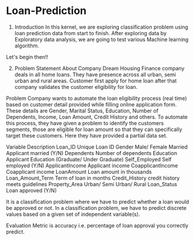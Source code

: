 # Loan-Prediction

1. Introduction
In this kernel, we are exploring classification problem using loan prediction data from start to finish. After exploring data by Exploratory data analysis, we are going to test various Machine learning algorithm.

Let's begin then!!

2. Problem Statement
About Company Dream Housing Finance company deals in all home loans. They have presence across all urban, semi urban and rural areas. Customer first apply for home loan after that company validates the customer eligibility for loan.

Problem Company wants to automate the loan eligibility process (real time) based on customer detail provided while filling online application form. These details are Gender, Marital Status, Education, Number of Dependents, Income, Loan Amount, Credit History and others. To automate this process, they have given a problem to identify the customers segments, those are eligible for loan amount so that they can specifically target these customers. Here they have provided a partial data set.

Variable	Description
Loan_ID	Unique Loan ID
Gender	Male/ Female
Married	Applicant married (Y/N)
Dependents	Number of dependents
Education	Applicant Education (Graduate/ Under Graduate)
Self_Employed	Self employed (Y/N)
ApplicantIncome	Applicant income
CoapplicantIncome	Coapplicant income
LoanAmount	Loan amount in thousands
Loan_Amount_Term	Term of loan in months
Credit_History	credit history meets guidelines
Property_Area	Urban/ Semi Urban/ Rural
Loan_Status	Loan approved (Y/N)


It is a classification problem where we have to predict whether a loan would be approved or not. In a classification problem, we have to predict discrete values based on a given set of independent variable(s).

Evaluation Metric is accuracy i.e. percentage of loan approval you correctly predict.
